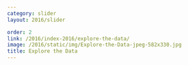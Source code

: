 ```yaml
---
category: slider
layout: 2016/slider

order: 2
link: /2016/index-2016/explore-the-data/
image: /2016/static/img/Explore-the-Data-jpeg-582x330.jpg
title: Explore the Data
---
```

